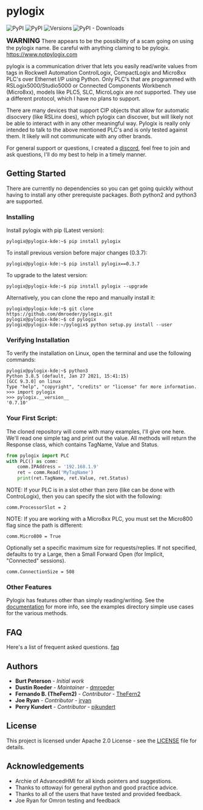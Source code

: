 # pylogix

![PyPI](https://img.shields.io/pypi/v/pylogix?label=pypi%20pylogix)
![PyPI](https://img.shields.io/pypi/l/pylogix)
![Versions](https://img.shields.io/pypi/pyversions/pylogix)
![PyPI - Downloads](https://img.shields.io/pypi/dm/pylogix)


<font size="4">**WARNING**</font> There appears to be the possibility of a scam going on using the pylogix name.  Be careful with anything claming to be pylogix.  https://www.notpylogix.com

pylogix is a communication driver that lets you easily read/write values from tags in Rockwell Automation ControlLogix, CompactLogix and Micro8xx PLC's over Ethernet I/P using Python.  Only PLC's that are programmed with RSLogix5000/Studio5000 or Connected Components Workbench (Micro8xx), models like PLC5, SLC, MicroLogix are *not* supported.  They use a different protocol, which I have no plans to support.

There are many devices that support CIP objects that allow for automatic disocvery (like RSLinx does), which pylogix can discover, but will likely not be able to interact with in any other meaningful way.  Pylogix is really only intended to talk to the above mentioned PLC's and is only tested against them.  It likely will not communicate with any other brands.

For general support or questions, I created a [discord](https://discord.gg/tw8E9EAAnf), feel free to join and ask questions, I'll do my best to help in a timely manner.

## Getting Started

There are currently no dependencies so you can get going quickly without having to install any other prerequiste packages.  Both python2 and python3 are supported.

### Installing

Install pylogix with pip (Latest version):

```console
pylogix@pylogix-kde:~$ pip install pylogix
```

To install previous version before major changes (0.3.7):

```console
pylogix@pylogix-kde:~$ pip install pylogix==0.3.7
```

To upgrade to the latest version:

```console
pylogix@pylogix-kde:~$ pip install pylogix --upgrade
```

Alternatively, you can clone the repo and manually install it:

```console
pylogix@pylogix-kde:~$ git clone https://github.com/dmroeder/pylogix.git
pylogix@pylogix-kde:~$ cd pylogix
pylogix@pylogix-kde:~/pylogix$ python setup.py install --user
```

### Verifying Installation

To verify the installation on Linux, open the terminal and use the following commands:

```console
pylogix@pylogix-kde:~$ python3
Python 3.8.5 (default, Jan 27 2021, 15:41:15) 
[GCC 9.3.0] on linux
Type "help", "copyright", "credits" or "license" for more information.
>>> import pylogix
>>> pylogix.__version__
'0.7.10'
```

### Your First Script:

The cloned repository will come with many examples, I'll give one here.  We'll read one simple tag and print out the value.  All methods will return the Response class, which contains TagName, Value and Status.

```python
from pylogix import PLC
with PLC() as comm:
    comm.IPAddress = '192.168.1.9'
    ret = comm.Read('MyTagName')
    print(ret.TagName, ret.Value, ret.Status)
```

NOTE: If your PLC is in a slot other than zero (like can be done with ControLogix), then you can specify the slot with the following:

```
comm.ProcessorSlot = 2
```

NOTE: If you are working with a Micro8xx PLC, you must set the Micro800 flag since the path is different:

```
comm.Micro800 = True
```

Optionally set a specific maximum size for requests/replies.  If not specified, defaults to try a Large, then a Small Forward Open (for Implicit, "Connected" sessions).

```
comm.ConnectionSize = 508
```


### Other Features

Pylogix has features other than simply reading/writing.  See the [documentation](docs/Documentation.md) for more info, see the examples directory
simple use cases for the various methods.

## FAQ

Here's a list of frequent asked questions. [faq](docs/FAQ.md)

## Authors
* **Burt Peterson** - *Initial work*
* **Dustin Roeder** - *Maintainer* - [dmroeder](https://github.com/dmroeder)
* **Fernando B. (TheFern2)** - *Contributor* - [TheFern2](https://github.com/TheFern2)
* **Joe Ryan** - *Contributor* - [jryan](https://bitbucket.org/jryan/aphytcomm/src/master/)
* **Perry Kundert** - *Contributor* - [pjkundert](https://github.com/pjkundert)

## License

This project is licensed under Apache 2.0 License - see the [LICENSE](LICENSE.txt) file for details.

## Acknowledgements

* Archie of AdvancedHMI for all kinds pointers and suggestions.
* Thanks to ottowayi for general python and good practice advice.
* Thanks to all of the users that have tested and provided feedback.
* Joe Ryan for Omron testing and feedback
